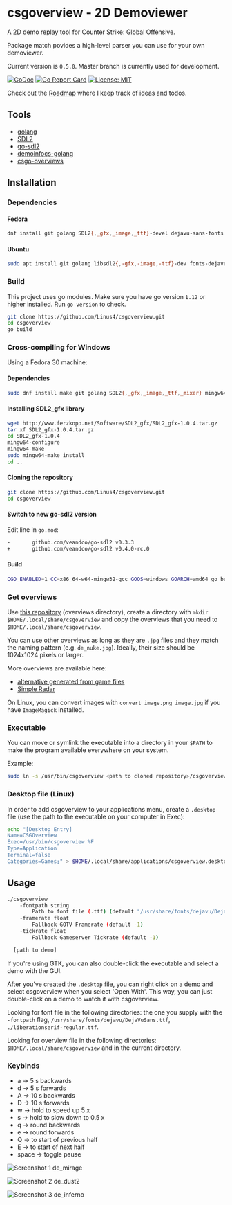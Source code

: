 # csgoverview - 2D Demoviewer

A 2D demo replay tool for Counter Strike: Global Offensive.

Package match povides a high-level parser you can use for your own demoviewer.

Current version is `0.5.0`. Master branch is currently used for development.

[![GoDoc](https://godoc.org/github.com/Linus4/csgoverview?status.svg)](https://godoc.org/github.com/Linus4/csgoverview) [![Go Report Card](https://goreportcard.com/badge/github.com/linus4/csgoverview)](https://goreportcard.com/report/github.com/linus4/csgoverview)  [![License: MIT](https://img.shields.io/badge/License-MIT-yellow.svg)](https://github.com/Linus4/csgoverview/blob/master/LICENSE)

Check out the [Roadmap](https://github.com/Linus4/csgoverview/projects/1) where
I keep track of ideas and todos.

## Tools

* [golang](https://golang.org/)
* [SDL2](https://wiki.libsdl.org/Introduction)
* [go-sdl2](https://github.com/veandco/go-sdl2)
* [demoinfocs-golang](https://github.com/markus-wa/demoinfocs-golang)
* [csgo-overviews](https://github.com/zoidbergwill/csgo-overviews)

## Installation

### Dependencies

#### Fedora

```sh
dnf install git golang SDL2{,_gfx,_image,_ttf}-devel dejavu-sans-fonts
```

#### Ubuntu

```sh
sudo apt install git golang libsdl2{,-gfx,-image,-ttf}-dev fonts-dejavu
```

### Build

This project uses go modules. Make sure you have go version `1.12` or higher
installed. Run `go version` to check.

```sh
git clone https://github.com/Linus4/csgoverview.git
cd csgoverview
go build
```

### Cross-compiling for Windows

Using a Fedora 30 machine:

#### Dependencies

```sh
sudo dnf install make git golang SDL2{,_gfx,_image,_ttf,_mixer} mingw64-SDL2{,_image,_ttf}
```

#### Installing SDL2_gfx library

```sh
wget http://www.ferzkopp.net/Software/SDL2_gfx/SDL2_gfx-1.0.4.tar.gz
tar xf SDL2_gfx-1.0.4.tar.gz
cd SDL2_gfx-1.0.4
mingw64-configure
mingw64-make
sudo mingw64-make install
cd ..
```

#### Cloning the repository

```sh
git clone https://github.com/Linus4/csgoverview.git
cd csgoverview
```

#### Switch to new go-sdl2 version

Edit line in `go.mod`:

```sh
-       github.com/veandco/go-sdl2 v0.3.3
+       github.com/veandco/go-sdl2 v0.4.0-rc.0
```

#### Build

```sh
CGO_ENABLED=1 CC=x86_64-w64-mingw32-gcc GOOS=windows GOARCH=amd64 go build -tags static -ldflags "-s -w"
```

### Get overviews

Use [this repository](https://github.com/zoidbergwill/csgo-overviews)
(overviews directory), create a directory with `mkdir
$HOME/.local/share/csgoverview`  and copy the overviews that you need to
`$HOME/.local/share/csgoverview`.

You can use other overviews as long as they are `.jpg` files and they match the
naming pattern (e.g. `de_nuke.jpg`). Ideally, their size should be 1024x1024
pixels or larger.

More overviews are available here:

* [alternative generated from game
  files](https://github.com/CSGO-Analysis/csgo-maps-overviews)
* [Simple Radar](www.simpleradar.com)

On Linux, you can convert images with `convert image.png image.jpg` if you
have `ImageMagick` installed.

### Executable

You can move or symlink the executable into a directory in your `$PATH` to make
the program available everywhere on your system.

Example:

```sh
sudo ln -s /usr/bin/csgoverview <path to cloned repository>/csgoverview
```

### Desktop file (Linux)

In order to add csgoverview to your applications menu, create a `.desktop`
file (use the path to the executable on your computer in Exec):

```sh
echo "[Desktop Entry]
Name=CSGOverview
Exec=/usr/bin/csgoverview %F
Type=Application
Terminal=false
Categories=Games;" > $HOME/.local/share/applications/csgoverview.desktop
```

## Usage

```sh
./csgoverview
    -fontpath string
    	Path to font file (.ttf) (default "/usr/share/fonts/dejavu/DejaVuSans.ttf")
    -framerate float
    	Fallback GOTV Framerate (default -1)
    -tickrate float
    	Fallback Gameserver Tickrate (default -1)

  [path to demo]
```

If you're using GTK, you can also double-click the executable and select a
demo with the GUI.

After you've created the `.desktop` file, you can right click on a demo and
select csgoverview when you select 'Open With'. This way, you can just
double-click on a demo to watch it with csgoverview.

Looking for font file in the following directories: the one you supply with the
`-fontpath` flag, `/usr/share/fonts/dejavu/DejaVuSans.ttf`,
`./liberationserif-regular.ttf`.

Looking for overview file in the following directories:
`$HOME/.local/share/csgoverview` and in the current directory.


### Keybinds

* a -> 5 s backwards
* d -> 5 s forwards
* A -> 10 s backwards
* D -> 10 s forwards
* w -> hold to speed up 5 x
* s -> hold to slow down to 0.5 x
* q -> round backwards
* e -> round forwards
* Q -> to start of previous half
* E -> to start of next half
* space -> toggle pause

![Screenshot 1 de_mirage](https://i.imgur.com/BKTTBfW.png)

![Screenshot 2 de_dust2](https://i.imgur.com/2kfkpvP.png)

![Screenshot 3 de_inferno](https://i.imgur.com/sNYT4eH.png)

